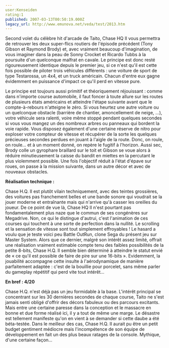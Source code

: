 ```yaml
---
user:Kenseiden
rating:1
published: 2007-03-13T00:50:19.000Z
legacy_url: http://www.emunova.net/veda/test/2013.htm
---
```

Second volet du célèbre hit d'arcade de Taito, Chase HQ II vous permettra de retrouver les deux super-flics routiers de l'épisode précédent (Tony Gibson et Raymond Brody) et, avec vraiment beaucoup d'imagination, de vous imaginer dans la peau de Sonny Crocket et Ricardo Tubbs à la poursuite d'un quelconque malfrat en cavale. Le principe est donc resté rigoureusement identique depuis le premier jeu, si ce n'est qu'il est cette fois possible de piloter trois véhicules différents : une voiture de sport de type Testarossa, un 4x4, et un truck américain. Chacun d'entre eux gagne évidemment en puissance d'impact ce qu'il perd en vitesse pure.  

  

Le principe est toujours aussi primitif et théoriquement réjouissant : comme dans n'importe course automobile, il faut foncer à toute allure sur les routes de plusieurs états américains et atteindre l'étape suivante avant que le compte-à-rebours n'atteigne le zéro. Si vous heurtez une autre voiture ou un quelconque obstacle (barrière de chantier, amoncellement de neige, ...), votre véhicule sera ralenti, voire même stoppé pendant quelques secondes si vous vous mangez un des nombreux arbres ou panneaux qui bordent la voie rapide. Vous disposez également d'une certaine réserve de nitro pour exploser votre compteur de vitesse et récupérer de la sorte les quelques précieuses secondes perdues en jouant à l'aigle de la route. Donc, on roule, on roule... et à un moment donné, on repère le fugitif à l'horizon. Aussi sec, Brody colle un gyrophare braillard sur le toit et Gibson se voue alors à réduire minutieusement la caisse du bandit en miettes en la percutant le plus violemment possible. Une fois l'objectif réduit à l'état d'épave sur roues, on passe à la mission suivante, dans un autre décor et avec de nouveaux obstacles.  

  

**Réalisation technique :**  

Chase H.Q. II est plutôt vilain techniquement, avec des teintes grossières, des voitures pas franchement belles et une bande sonore qui voudrait se la jouer moderne et entraînante mais qui n'arrive qu'à casser les oreilles du joueur. De ce point de vue là, Chase HQ II n'est pourtant pas fondamentalement plus naze que le commun de ses congénères sur Megadrive. Non, ce qui le distingue d'autrui, c'est l'animation de ces courses qui touchent à une sorte de perfection dans la nullité. Le scrolling et la sensation de vitesse sont tout simplement effroyables ! Le hasard a voulu que je teste voici peu Battle OutRun, clone Sega du présent jeu sur Master System. Alors que ce dernier, malgré son intérêt assez limité, offrait une réalisation vraiment estimable compte tenu des faibles possibilités de la petite 8-bits, Chase H.Q. II semble bien déterminé à atteindre le statut envié de « ce qu'il est possible de faire de pire sur une 16-bits ». Evidemment, la jouabilité accompagne cette insulte à l'aérodynamique de manière parfaitement adaptée : c'est de la bouillie pour porcelet, sans même parler du gameplay répétitif qui perd vite tout intérêt...  

  

**En bref : 4/20**  

Chase H.Q. n'est déjà pas un jeu formidable à la base. L'intérêt principal se concentrant sur les 30 dernières secondes de chaque course, Taito ne s'est jamais senti obligé d'offrir des décors fabuleux ou des parcours excitants. Mais entre une certaine paresse dans la conception et le massacre en bonne et due forme réalisé ici, il y a tout de même une marge. Le désastre est tellement manifeste qu'on en vient à se demander si cette daube a été béta-testée. Dans le meilleur des cas, Chase H.Q. II aurait pu être un petit budget gentiment médiocre mais l'incompétence de son équipe de développement en fait un des plus beaux ratages de la console. Mythique, d'une certaine façon...
